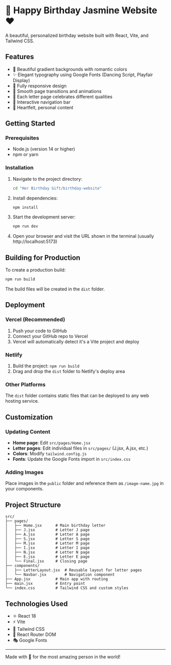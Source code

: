 # 🎂 Happy Birthday Jasmine Website ❤️

A beautiful, personalized birthday website built with React, Vite, and Tailwind CSS.

## Features

- 🌹 Beautiful gradient backgrounds with romantic colors
- ✨ Elegant typography using Google Fonts (Dancing Script, Playfair Display)
- 📱 Fully responsive design
- 🎨 Smooth page transitions and animations
- 💖 Each letter page celebrates different qualities
- 🧭 Interactive navigation bar
- 💌 Heartfelt, personal content

## Getting Started

### Prerequisites
- Node.js (version 14 or higher)
- npm or yarn

### Installation

1. Navigate to the project directory:
   ```bash
   cd "Her Birthday Gift/birthday-website"
   ```

2. Install dependencies:
   ```bash
   npm install
   ```

3. Start the development server:
   ```bash
   npm run dev
   ```

4. Open your browser and visit the URL shown in the terminal (usually http://localhost:5173)

## Building for Production

To create a production build:

```bash
npm run build
```

The build files will be created in the `dist` folder.

## Deployment

### Vercel (Recommended)
1. Push your code to GitHub
2. Connect your GitHub repo to Vercel
3. Vercel will automatically detect it's a Vite project and deploy

### Netlify
1. Build the project: `npm run build`
2. Drag and drop the `dist` folder to Netlify's deploy area

### Other Platforms
The `dist` folder contains static files that can be deployed to any web hosting service.

## Customization

### Updating Content
- **Home page**: Edit `src/pages/Home.jsx`
- **Letter pages**: Edit individual files in `src/pages/` (J.jsx, A.jsx, etc.)
- **Colors**: Modify `tailwind.config.js`
- **Fonts**: Update the Google Fonts import in `src/index.css`

### Adding Images
Place images in the `public` folder and reference them as `/image-name.jpg` in your components.

## Project Structure

```
src/
├── pages/
│   ├── Home.jsx      # Main birthday letter
│   ├── J.jsx         # Letter J page
│   ├── A.jsx         # Letter A page
│   ├── S.jsx         # Letter S page
│   ├── M.jsx         # Letter M page
│   ├── I.jsx         # Letter I page
│   ├── N.jsx         # Letter N page
│   ├── E.jsx         # Letter E page
│   └── Final.jsx     # Closing page
├── components/
│   ├── LetterLayout.jsx  # Reusable layout for letter pages
│   └── Navbar.jsx        # Navigation component
├── App.jsx           # Main app with routing
├── main.jsx          # Entry point
└── index.css         # Tailwind CSS and custom styles
```

## Technologies Used

- ⚛️ React 18
- ⚡ Vite
- 🎨 Tailwind CSS
- 🧭 React Router DOM
- 🎭 Google Fonts

---

Made with 💖 for the most amazing person in the world!
